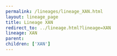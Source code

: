 ```yaml
---
permalink: /lineages/lineage_XAN.html
layout: lineage_page
title: Lineage XAN
redirect_to: ../lineage.html?lineage=XAN
lineage: XAN
parent: 
children: ['XAN']
---
```


